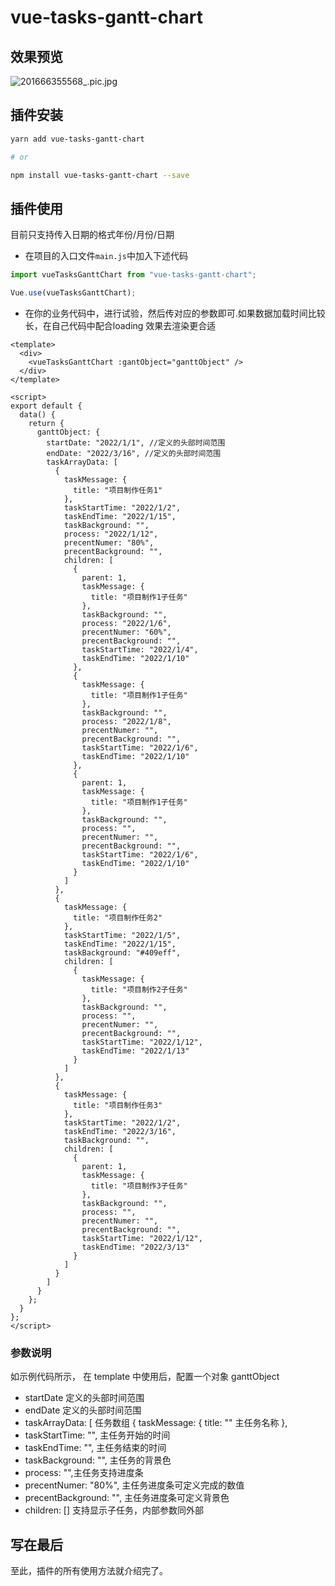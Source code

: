 # vue-tasks-gantt-chart

## 效果预览

![201666355568_.pic.jpg](https://p1-juejin.byteimg.com/tos-cn-i-k3u1fbpfcp/dd70932ca3364c96bd308752b9e84439~tplv-k3u1fbpfcp-watermark.image?)

## 插件安装

```bash
yarn add vue-tasks-gantt-chart

# or

npm install vue-tasks-gantt-chart --save
```

## 插件使用

目前只支持传入日期的格式年份/月份/日期

- 在项目的入口文件`main.js`中加入下述代码

```javascript
import vueTasksGanttChart from "vue-tasks-gantt-chart";

Vue.use(vueTasksGanttChart);
```

- 在你的业务代码中，进行试验，然后传对应的参数即可.如果数据加载时间比较长，在自己代码中配合loading 效果去渲染更合适

```vue
<template>
  <div>
    <vueTasksGanttChart :gantObject="ganttObject" />
  </div>
</template>

<script>
export default {
  data() {
    return {
      ganttObject: {
        startDate: "2022/1/1", //定义的头部时间范围
        endDate: "2022/3/16", //定义的头部时间范围
        taskArrayData: [
          {
            taskMessage: {
              title: "项目制作任务1"
            },
            taskStartTime: "2022/1/2",
            taskEndTime: "2022/1/15",
            taskBackground: "",
            process: "2022/1/12",
            precentNumer: "80%",
            precentBackground: "",
            children: [
              {
                parent: 1,
                taskMessage: {
                  title: "项目制作1子任务"
                },
                taskBackground: "",
                process: "2022/1/6",
                precentNumer: "60%",
                precentBackground: "",
                taskStartTime: "2022/1/4",
                taskEndTime: "2022/1/10"
              },
              {
                taskMessage: {
                  title: "项目制作1子任务"
                },
                taskBackground: "",
                process: "2022/1/8",
                precentNumer: "",
                precentBackground: "",
                taskStartTime: "2022/1/6",
                taskEndTime: "2022/1/10"
              },
              {
                parent: 1,
                taskMessage: {
                  title: "项目制作1子任务"
                },
                taskBackground: "",
                process: "",
                precentNumer: "",
                precentBackground: "",
                taskStartTime: "2022/1/6",
                taskEndTime: "2022/1/10"
              }
            ]
          },
          {
            taskMessage: {
              title: "项目制作任务2"
            },
            taskStartTime: "2022/1/5",
            taskEndTime: "2022/1/15",
            taskBackground: "#409eff",
            children: [
              {
                taskMessage: {
                  title: "项目制作2子任务"
                },
                taskBackground: "",
                process: "",
                precentNumer: "",
                precentBackground: "",
                taskStartTime: "2022/1/12",
                taskEndTime: "2022/1/13"
              }
            ]
          },
          {
            taskMessage: {
              title: "项目制作任务3"
            },
            taskStartTime: "2022/1/2",
            taskEndTime: "2022/3/16",
            taskBackground: "",
            children: [
              {
                parent: 1,
                taskMessage: {
                  title: "项目制作3子任务"
                },
                taskBackground: "",
                process: "",
                precentNumer: "",
                precentBackground: "",
                taskStartTime: "2022/1/12",
                taskEndTime: "2022/3/13"
              }
            ]
          }
        ]
      }
    };
  }
};
</script>
```

### 参数说明

如示例代码所示，
在 template 中使用后，配置一个对象 ganttObject

- startDate 定义的头部时间范围
- endDate 定义的头部时间范围
- taskArrayData: [ 任务数组
  {
  taskMessage: {
  title: "" 主任务名称
  },
- taskStartTime: "", 主任务开始的时间
- taskEndTime: "", 主任务结束的时间
- taskBackground: "", 主任务的背景色
- process: "",主任务支持进度条
- precentNumer: "80%", 主任务进度条可定义完成的数值
- precentBackground: "", 主任务进度条可定义背景色
- children: [] 支持显示子任务，内部参数同外部

## 写在最后

至此，插件的所有使用方法就介绍完了。
